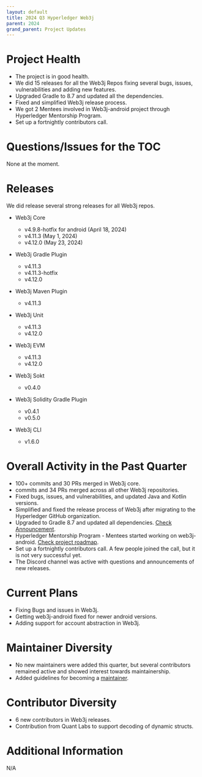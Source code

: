 ```yaml
---
layout: default
title: 2024 Q3 Hyperledger Web3j
parent: 2024
grand_parent: Project Updates
---
```


# Project Health

- The project is in good health.
- We did 15 releases for all the Web3j Repos fixing several bugs, issues, vulnerabilities and adding new features. 
- Upgraded Gradle to 8.7 and updated all the dependencies.
- Fixed and simplified Web3j release process.
- We got 2 Mentees involved in Web3j-android project through Hyperledger Mentorship Program.
- Set up a fortnightly contributors call.

# Questions/Issues for the TOC

None at the moment.

# Releases

We did release several strong releases for all Web3j repos.

- Web3j Core
  - v4.9.8-hotfix for android (April 18, 2024)
  - v4.11.3 (May 1, 2024)
  - v4.12.0 (May 23, 2024)
  
- Web3j Gradle Plugin
  - v4.11.3
  - v4.11.3-hotfix
  - v4.12.0
  
- Web3j Maven Plugin
  - v4.11.3
  
- Web3j Unit
  - v4.11.3
  - v4.12.0

- Web3j EVM
    - v4.11.3
    - v4.12.0

- Web3j Sokt
    - v0.4.0

- Web3j Solidity Gradle Plugin
    - v0.4.1
    - v0.5.0

- Web3j CLI
    - v1.6.0

# Overall Activity in the Past Quarter

- 100+ commits and 30 PRs merged in Web3j core.
- commits and 34 PRs merged across all other Web3j repositories.
- Fixed bugs, issues, and vulnerabilities, and updated Java and Kotlin versions.
- Simplified and fixed the release process of Web3j after migrating to the Hyperledger GitHub organization.
- Upgraded to Gradle 8.7 and updated all dependencies. [Check Announcement](https://medium.com/web3labs/boost-dev-efficiency-security-with-web3js-gradle-8-7-upgrade-d8435a9fb990).
- Hyperledger Mentorship Program - Mentees started working on web3j-android. [Check project roadmap](https://wiki.hyperledger.org/display/INTERN/Project+Plan+-+Hyperledger+Web3j%3A+Enhancing+Android+Support+with+Updated+web3j-android+Integration).
- Set up a fortnightly contributors call. A few people joined the call, but it is not very successful yet.
- The Discord channel was active with questions and announcements of new releases.

# Current Plans

- Fixing Bugs and issues in Web3j.
- Getting web3j-android fixed for newer android versions.
- Adding support for account abstraction in Web3j.

# Maintainer Diversity

- No new maintainers were added this quarter, but several contributors remained active and showed interest towards maintainership.
- Added guidelines for becoming a [maintainer](https://github.com/hyperledger/web3j/blob/main/MAINTAINERS.md).

# Contributor Diversity

- 6 new contributors in Web3j releases.
- Contribution from Quant Labs to support decoding of dynamic structs.

# Additional Information

N/A

